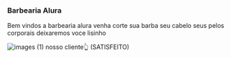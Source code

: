 ### Barbearia Alura
Bem vindos a barbearia alura venha corte sua barba seu cabelo seus pelos corporais deixaremos voce lisinho

![images (1)](https://github.com/srafckz/srafckz/assets/145602724/65a04200-9f4d-4ac4-827a-e62dcaecc4c7)
nosso cliente👆 (SATISFEITO)

